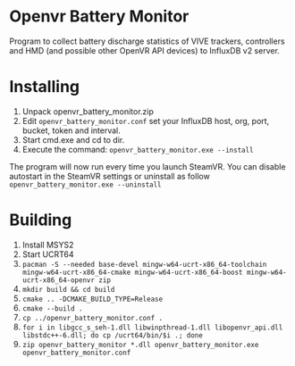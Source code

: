 # Openvr Battery Monitor

Program to collect battery discharge statistics of VIVE trackers, controllers and HMD (and possible other OpenVR API devices) to InfluxDB v2 server.

# Installing

1. Unpack openvr_battery_monitor.zip
2. Edit `openvr_battery_monitor.conf` set your InfluxDB host, org, port, bucket, token and interval.
3. Start cmd.exe and cd to dir.
4. Execute the command: `openvr_battery_monitor.exe --install`

The program will now run every time you launch SteamVR. You can disable autostart in the SteamVR settings or uninstall as follow  `openvr_battery_monitor.exe --uninstall`

# Building

1. Install MSYS2
2. Start UCRT64
3. `pacman -S --needed base-devel mingw-w64-ucrt-x86_64-toolchain mingw-w64-ucrt-x86_64-cmake mingw-w64-ucrt-x86_64-boost mingw-w64-ucrt-x86_64-openvr zip`
4. `mkdir build && cd build`
5. `cmake .. -DCMAKE_BUILD_TYPE=Release`
6. `cmake --build .`
7. `cp ../openvr_battery_monitor.conf .`
8. `for i in libgcc_s_seh-1.dll libwinpthread-1.dll libopenvr_api.dll libstdc++-6.dll; do cp /ucrt64/bin/$i .; done`
9. `zip openvr_battery_monitor *.dll openvr_battery_monitor.exe openvr_battery_monitor.conf`
